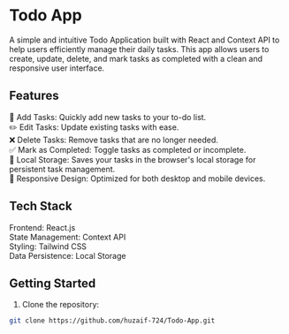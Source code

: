 # Todo App
A simple and intuitive Todo Application built with React and Context API to help users efficiently manage their daily tasks. This app allows users to create, update, delete, and mark tasks as completed with a clean and responsive user interface.

## Features

📝 Add Tasks: Quickly add new tasks to your to-do list.\
✏️ Edit Tasks: Update existing tasks with ease.<br />
❌ Delete Tasks: Remove tasks that are no longer needed. <br />
✅ Mark as Completed: Toggle tasks as completed or incomplete.<br />
💾 Local Storage: Saves your tasks in the browser's local storage for persistent task management.<br />
📱 Responsive Design: Optimized for both desktop and mobile devices.<br />

## Tech Stack

Frontend: React.js\
State Management: Context API\
Styling: Tailwind CSS\
Data Persistence: Local Storage

## Getting Started

1. Clone the repository:
```bash
git clone https://github.com/huzaif-724/Todo-App.git

```
